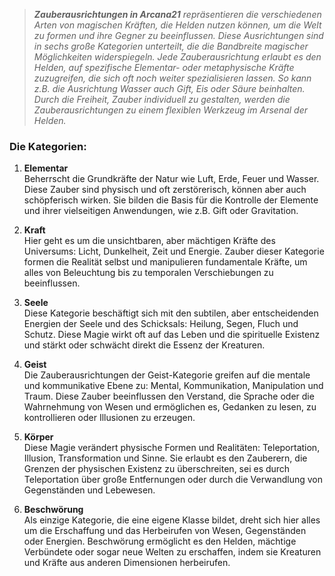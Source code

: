> ***Zauberausrichtungen in Arcana21** repräsentieren die verschiedenen Arten von magischen Kräften, die Helden nutzen können, um die Welt zu formen und ihre Gegner zu beeinflussen. Diese Ausrichtungen sind in sechs große Kategorien unterteilt, die die Bandbreite magischer Möglichkeiten widerspiegeln. Jede Zauberausrichtung erlaubt es den Helden, auf spezifische Elementar- oder metaphysische Kräfte zuzugreifen, die sich oft noch weiter spezialisieren lassen. So kann z.B. die Ausrichtung Wasser auch Gift, Eis oder Säure beinhalten. Durch die Freiheit, Zauber individuell zu gestalten, werden die Zauberausrichtungen zu einem flexiblen Werkzeug im Arsenal der Helden.*  
  
### Die Kategorien:  
  
1. **Elementar**    
    Beherrscht die Grundkräfte der Natur wie Luft, Erde, Feuer und Wasser. Diese Zauber sind physisch und oft zerstörerisch, können aber auch schöpferisch wirken. Sie bilden die Basis für die Kontrolle der Elemente und ihrer vielseitigen Anwendungen, wie z.B. Gift oder Gravitation.  
      
2. **Kraft**    
    Hier geht es um die unsichtbaren, aber mächtigen Kräfte des Universums: Licht, Dunkelheit, Zeit und Energie. Zauber dieser Kategorie formen die Realität selbst und manipulieren fundamentale Kräfte, um alles von Beleuchtung bis zu temporalen Verschiebungen zu beeinflussen.  
      
3. **Seele**    
    Diese Kategorie beschäftigt sich mit den subtilen, aber entscheidenden Energien der Seele und des Schicksals: Heilung, Segen, Fluch und Schutz. Diese Magie wirkt oft auf das Leben und die spirituelle Existenz und stärkt oder schwächt direkt die Essenz der Kreaturen.  
      
4. **Geist**    
    Die Zauberausrichtungen der Geist-Kategorie greifen auf die mentale und kommunikative Ebene zu: Mental, Kommunikation, Manipulation und Traum. Diese Zauber beeinflussen den Verstand, die Sprache oder die Wahrnehmung von Wesen und ermöglichen es, Gedanken zu lesen, zu kontrollieren oder Illusionen zu erzeugen.  
      
5. **Körper**    
    Diese Magie verändert physische Formen und Realitäten: Teleportation, Illusion, Transformation und Sinne. Sie erlaubt es den Zauberern, die Grenzen der physischen Existenz zu überschreiten, sei es durch Teleportation über große Entfernungen oder durch die Verwandlung von Gegenständen und Lebewesen.  
      
6. **Beschwörung**    
    Als einzige Kategorie, die eine eigene Klasse bildet, dreht sich hier alles um die Erschaffung und das Herbeirufen von Wesen, Gegenständen oder Energien. Beschwörung ermöglicht es den Helden, mächtige Verbündete oder sogar neue Welten zu erschaffen, indem sie Kreaturen und Kräfte aus anderen Dimensionen herbeirufen.